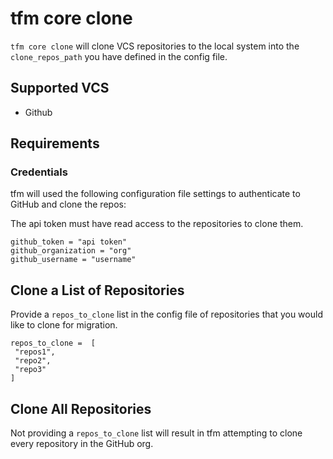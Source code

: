# tfm core clone

`tfm core clone` will clone VCS repositories to the local system into the `clone_repos_path` you have defined in the config file.

## Supported VCS

- Github

## Requirements

### Credentials

tfm will used the following configuration file settings to authenticate to GitHub and clone the repos:

The api token must have read access to the repositories to clone them.

```
github_token = "api token"
github_organization = "org"
github_username = "username"
```

## Clone a List of Repositories

Provide a `repos_to_clone` list in the config file of repositories that you would like to clone for migration.

```hcl
repos_to_clone =  [
 "repos1",
 "repo2",
 "repo3"
]
```

## Clone All Repositories


Not providing a `repos_to_clone` list will result in tfm attempting to clone every repository in the GitHub org.

